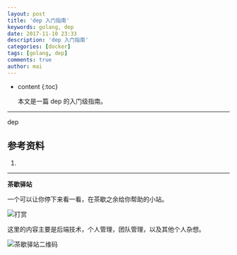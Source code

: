 ```yaml
---
layout: post
title: 'dep 入门指南'
keywords: golang, dep
date: 2017-11-10 23:33
description: 'dep 入门指南'
categories: [docker]
tags: [golang, dep]
comments: true
author: mai
---
```


* content
{:toc}

    本文是一篇 dep 的入门级指南。

----

dep

## 参考资料 ##

1. 

----

**茶歇驿站**

一个可以让你停下来看一看，在茶歇之余给你帮助的小站。

![打赏](http://oqos7hrvp.bkt.clouddn.com/blog/money.jpg)

这里的内容主要是后端技术，个人管理，团队管理，以及其他个人杂想。

![茶歇驿站二维码](http://oqos7hrvp.bkt.clouddn.com/blog/tech_tea.jpg)
